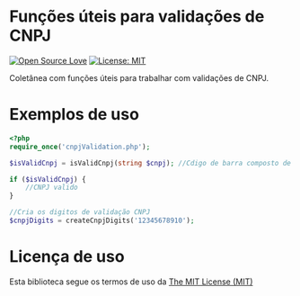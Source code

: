 
# Funções úteis para validações de CNPJ

[![Open Source Love](https://badges.frapsoft.com/os/v1/open-source.svg?v=103)](https://github.com/ellerbrock/open-source-badges/)
[![License: MIT](https://img.shields.io/badge/License-MIT-green.svg)](https://opensource.org/licenses/MIT)

Coletânea com funções úteis para trabalhar com validações de CNPJ.

# Exemplos de uso

```php
<?php
require_once('cnpjValidation.php');

$isValidCnpj = isValidCnpj(string $cnpj); //Cdigo de barra composto de 44 caracteres.

if ($isValidCnpj) {
    //CNPJ valido
}

//Cria os digitos de validação CNPJ
$cnpjDigits = createCnpjDigits('12345678910');
```

# Licença de uso
Esta biblioteca segue os termos de uso da [The MIT License (MIT)](https://opensource.org/licenses/mit-license.php)
